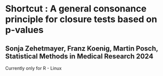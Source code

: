 # Shortcut : A general consonance principle for closure tests based on p-values

## Sonja Zehetmayer, Franz Koenig, Martin Posch, Statistical Methods in Medical Research 2024



Currently only for R - Linux

